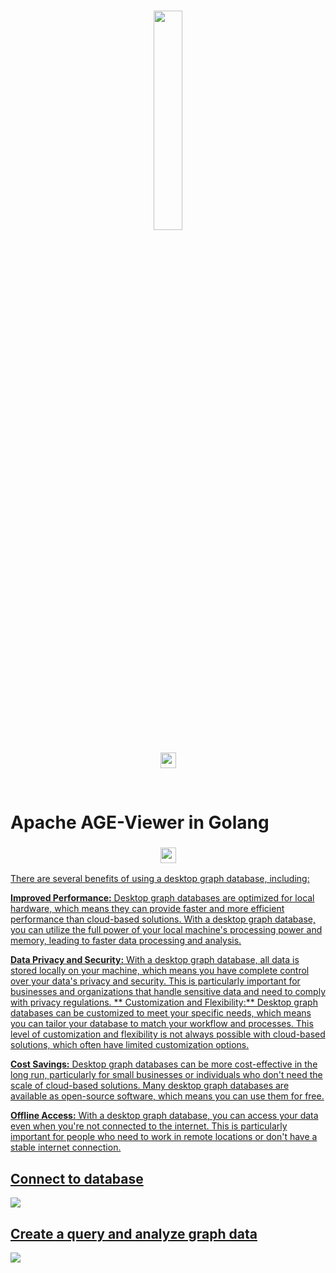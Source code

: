 <br>

<p align="center">
     <img src="https://age.apache.org/age-manual/master/_static/logo.png" width="30%" height="30%">
<br>


</br>
<img src="https://img.shields.io/badge/Viewer-in%20GO-green"" height="25" height="30% alt="Apache AGE">
</p>
<br>

# Apache AGE-Viewer in Golang

<h3 align="center">
    <a href="https://age.apache.org/age-manual/master/_static/logo.png" target="_blank">
        <img src="https://age.apache.org/age-manual/master/_static/logo.png"" height="25" height="30% alt="Apache AGE">
</h3>
<p>
There are several benefits of using a desktop graph database, including:

**Improved Performance:** Desktop graph databases are optimized for local hardware, which means they can provide faster and more efficient performance than cloud-based solutions. With a desktop graph database, you can utilize the full power of your local machine's processing power and memory, leading to faster data processing and analysis.

**Data Privacy and Security:** With a desktop graph database, all data is stored locally on your machine, which means you have complete control over your data's privacy and security. This is particularly important for businesses and organizations that handle sensitive data and need to comply with privacy regulations.
**
Customization and Flexibility:** Desktop graph databases can be customized to meet your specific needs, which means you can tailor your database to match your workflow and processes. This level of customization and flexibility is not always possible with cloud-based solutions, which often have limited customization options.

**Cost Savings:** Desktop graph databases can be more cost-effective in the long run, particularly for small businesses or individuals who don't need the scale of cloud-based solutions. Many desktop graph databases are available as open-source software, which means you can use them for free.

**Offline Access:** With a desktop graph database, you can access your data even when you're not connected to the internet. This is particularly important for people who need to work in remote locations or don't have a stable internet connection.
</p>
<h2>Connect to database</h2>
<img src="https://user-images.githubusercontent.com/67288224/217324853-2755019a-bb3a-435d-8eb5-c48fc18df9ce.png"/>
<h2>Create a query and analyze graph data</h2>
<img src="https://user-images.githubusercontent.com/67288224/217334417-ff6e51ce-de51-46d5-bf32-098974967e33.gif"/>
